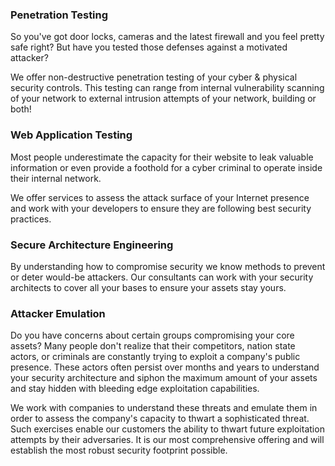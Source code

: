 ### Penetration Testing

So you've got door locks, cameras and the latest firewall and you feel pretty safe right? But have you tested those defenses against a motivated attacker? 

We offer non-destructive penetration testing of your cyber & physical security controls.
This testing can range from internal vulnerability scanning of your network to external intrusion attempts of your network, building or both!

### Web Application Testing

Most people underestimate the capacity for their website to leak valuable information or even provide a foothold for a cyber criminal to operate inside their internal network.

We offer services to assess the attack surface of your Internet presence and work with your developers to ensure they are following best security practices.

### Secure Architecture Engineering

By understanding how to compromise security we know methods to prevent or deter would-be attackers. Our consultants can work with your security architects to cover all your bases to ensure your assets stay yours.

### Attacker Emulation

Do you have concerns about certain groups compromising your core assets? Many people don't realize that their competitors, nation state actors, or criminals are constantly trying to exploit a company's public presence. 
These actors often persist over months and years to understand  your security architecture and siphon the maximum amount of your assets and stay hidden with bleeding edge exploitation capabilities.

We work with companies to understand these threats and emulate them in order to assess the company's capacity to thwart a sophisticated threat. 
Such exercises enable our customers the ability to thwart future exploitation attempts by their adversaries.
It is our most comprehensive offering and will establish the most robust security footprint possible.

